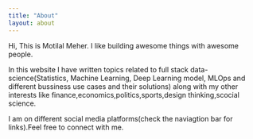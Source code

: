 ```yaml
---
title: "About"
layout: about
---
```


Hi, This is Motilal Meher. I like building awesome things with awesome people. 

In this website I have written topics related to full stack data-science(Statistics, Machine Learning, Deep Learning model, MLOps and different bussiness use cases and their solutions) along with my other interests like finance,economics,politics,sports,design thinking,scocial science.

I am on different social media platforms(check the naviagtion bar for links).Feel free to connect with me.
